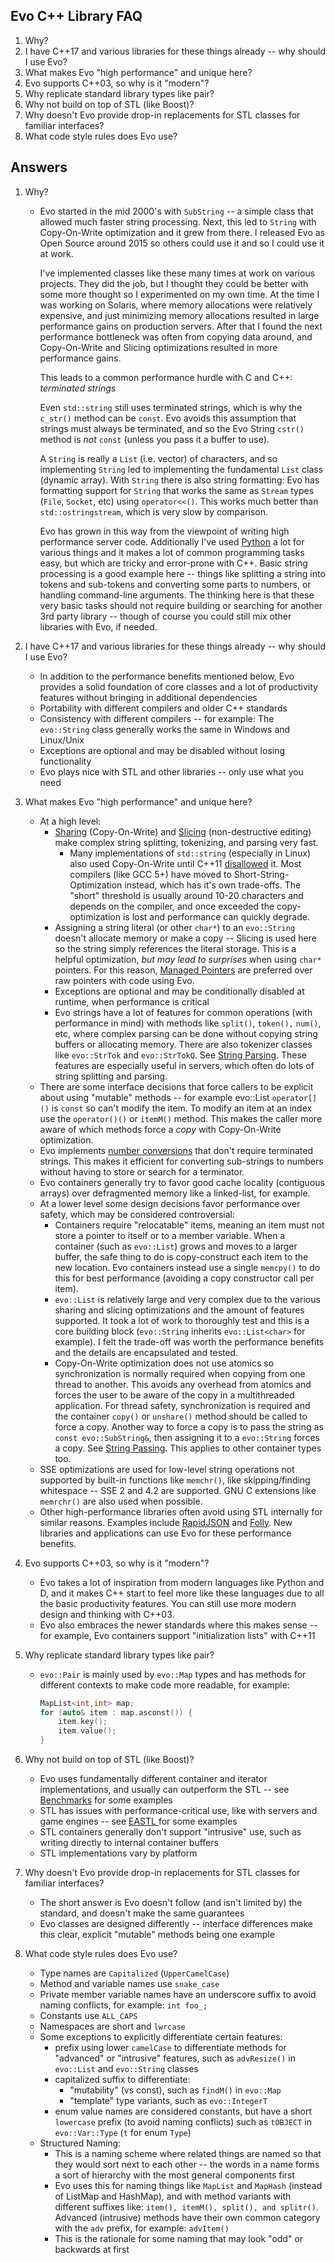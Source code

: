 Evo C++ Library FAQ
---------------

1. Why?
2. I have C++17 and various libraries for these things already -- why should I use Evo?
3. What makes Evo "high performance" and unique here?
4. Evo supports C++03, so why is it "modern"?
5. Why replicate standard library types like pair?
6. Why not build on top of STL (like Boost)?
7. Why doesn't Evo provide drop-in replacements for STL classes for familiar interfaces?
8. What code style rules does Evo use?

## Answers

1. Why?
   
   * Evo started in the mid 2000's with `SubString` -- a simple class that allowed much faster string processing. Next, this led to `String` with Copy-On-Write optimization and it grew from there. I released Evo as Open Source around 2015 so others could use it and so I could use it at work.
   
     I've implemented classes like these many times at work on various projects. They did the job, but I thought they could be better with some more thought so I experimented on my own time. At the time I was working on Solaris, where memory allocations were relatively expensive, and just minimizing memory allocations resulted in large performance gains on production servers. After that I found the next performance bottleneck was often from copying data around, and Copy-On-Write and Slicing optimizations resulted in more performance gains.
   
     This leads to a common performance hurdle with C and C++: _terminated strings_
   
     Even `std::string` still uses terminated strings, which is why  the `c_str()` method can be `const`. Evo avoids this assumption that strings must always be terminated, and so the Evo String `cstr()` method is _not_ `const` (unless you pass it a buffer to use).
   
     A `String` is really a `List` (i.e. vector) of characters, and so implementing `String` led to implementing the fundamental `List` class (dynamic array). With `String` there is also string formatting: Evo has formatting support for `String` that works the same as `Stream` types (`File`, `Socket`, etc) using `operator<<()`. This works much better than `std::ostringstream`, which is very slow by comparison.
   
     Evo has grown in this way from the viewpoint of writing high performance server code. Additionally I've used [Python](https://www.python.org/) a lot for various things and it makes a lot of common programming tasks easy, but which are tricky and error-prone with C++. Basic string processing is a good example here -- things like splitting a string into tokens and sub-tokens and converting some parts to numbers, or handling command-line arguments. The thinking here is that these very basic tasks should not require building or searching for another 3rd party library -- though of course you could still mix other libraries with Evo, if needed.
   
2. I have C++17 and various libraries for these things already -- why should I use Evo?

   - In addition to the performance benefits mentioned below, Evo provides a solid foundation of core classes and a lot of productivity features without bringing in additional dependencies
   - Portability with different compilers and older C++ standards
   - Consistency with different compilers -- for example: The `evo::String` class generally works the same in Windows and Linux/Unix
   - Exceptions are optional and may be disabled without losing functionality
   - Evo plays nice with STL and other libraries -- only use what you need

3. What makes Evo "high performance" and unique here?

   - At a high level:
     - [Sharing](http://jlctools.github.io/evo/evo-0.5.1/html/_sharing.html) (Copy-On-Write) and [Slicing](http://jlctools.github.io/evo/evo-0.5.1/html/_slicing.html) (non-destructive editing) make complex string splitting, tokenizing, and parsing very fast.
       - Many implementations of `std::string` (especially in Linux) also used Copy-On-Write until C++11 [disallowed](https://stackoverflow.com/questions/12199710/legality-of-cow-stdstring-implementation-in-c11) it. Most compilers (like GCC 5+) have moved to Short-String-Optimization instead, which has it's own trade-offs. The "short" threshold is usually around 10-20 characters and depends on the compiler, and once exceeded the copy-optimization is lost and performance can quickly degrade.
     - Assigning a string literal (or other `char*`) to an `evo::String` doesn't allocate memory or make a copy -- Slicing is used here so the string simply references the literal storage. This is a helpful optimization, _but may lead to surprises_ when using `char*` pointers. For this reason, [Managed Pointers](http://jlctools.github.io/evo/evo-0.5.1/html/_managed_ptr.html) are preferred over raw pointers with code using Evo.
     - Exceptions are optional and may be conditionally disabled at runtime, when performance is critical
     - Evo strings have a lot of features for common operations (with performance in mind) with methods like `split()`, `token(),` `num()`, etc, where complex parsing can be done without copying string buffers or allocating memory. There are also tokenizer classes like `evo::StrTok` and `evo::StrTokQ`. See [String Parsing](http://jlctools.github.io/evo/evo-0.5.1/html/_string_parsing.html). These features are especially useful in servers, which often do lots of string splitting and parsing.
   - There are some interface decisions that force callers to be explicit about using "mutable" methods -- for example evo::List `operator[]()` is `const` so can't modify the item. To modify an item at an index use the `operator()()` or `itemM()` method. This makes the caller more aware of which methods force a _copy_ with Copy-On-Write optimization.
   - Evo implements [number conversions](http://jlctools.github.io/evo/evo-0.5.1/html/_string_conversion.html) that don't require terminated strings. This makes it efficient for converting sub-strings to numbers without having to store or search for a terminator.
   - Evo containers generally try to favor good cache locality (contiguous arrays) over defragmented memory like a linked-list, for example.
   - At a lower level some design decisions favor performance over safety, which may be considered controversial:
     - Containers require "relocatable" items, meaning an item must not store a pointer to itself or to a member variable. When a container (such as `evo::List`) grows and moves to a larger buffer, the safe thing to do is copy-construct each item to the new location. Evo containers instead use a single `memcpy()` to do this for best performance (avoiding a copy constructor call per item).
     - `evo::List` is relatively large and very complex due to the various sharing and slicing optimizations and the amount of features supported. It took a lot of work to thoroughly test and this is a core building block (`evo::String` inherits `evo::List<char>` for example). I felt the trade-off was worth the performance benefits and the details are encapsulated and tested.
     - Copy-On-Write optimization does not use atomics so synchronization is normally required when copying from one thread to another. This avoids any overhead from atomics and forces the user to be aware of the copy in a multithreaded application. For thread safety, synchronization is required and the container `copy()` or `unshare()` method should be called to force a copy. Another way to force a copy is to pass the string as `const evo::SubString&`, then assigning it to a `evo::String` forces a copy. See [String Passing](http://jlctools.github.io/evo/evo-0.5.1/html/_string_passing.html). This applies to other container types too.
   - SSE optimizations are used for low-level string operations not supported by built-in functions like `memchr()`, like skipping/finding whitespace -- SSE 2 and 4.2 are supported. GNU C extensions like `memrchr()` are also used when possible.
   - Other high-performance libraries often avoid using STL internally for similar reasons. Examples include [RapidJSON](http://rapidjson.org) and [Folly](https://github.com/facebook/folly). New libraries and applications can use Evo for these performance benefits.

4. Evo supports C++03, so why is it "modern"?

   * Evo takes a lot of inspiration from modern languages like Python and D, and it makes C++ start to feel more like these languages due to all the basic productivity features. You can still use more modern design and thinking with C++03.
   * Evo also embraces the newer standards where this makes sense -- for example, Evo containers support "initialization lists" with C++11

5. Why replicate standard library types like pair?

   * `evo::Pair` is mainly used by `evo::Map` types and has methods for different contexts to make code more readable, for example:

     ```cpp
     MapList<int,int> map;
     for (auto& item : map.asconst()) {
         item.key();
         item.value();
     }
     ```

     

6. Why not build on top of STL (like Boost)?

   * Evo uses fundamentally different container and iterator implementations, and usually can outperform the STL -- see [Benchmarks](bench/README.md) for some examples
   * STL has issues with performance-critical use, like with servers and game engines -- see [EASTL ](http://www.open-std.org/jtc1/sc22/wg21/docs/papers/2007/n2271.html) for some examples
   * STL containers generally don't support "intrusive" use, such as writing directly to internal container buffers
   * STL implementations vary by platform

7. Why doesn't Evo provide drop-in replacements for STL classes for familiar interfaces?

   - The short answer is Evo doesn't follow (and isn't limited by) the standard, and doesn't make the same guarantees
   - Evo classes are designed differently -- interface differences make this clear, explicit "mutable" methods being one example

8. What code style rules does Evo use?

   - Type names are `Capitalized` (`UpperCamelCase`)
   - Method and variable names use `snake_case`
   - Private member variable names have an underscore suffix to avoid naming conflicts, for example: `int foo_;`
   - Constants use `ALL_CAPS`
   - Namespaces are short and `lwrcase`
   - Some exceptions to explicitly differentiate certain features:
     - prefix using lower `camelCase` to differentiate methods for "advanced" or "intrusive" features, such as `advResize()` in `evo::List` and `evo::String` classes
     - capitalized suffix to differentiate:
       - "mutability" (vs const), such as `findM()` in `evo::Map`
       - "template" type variants, such as `evo::IntegerT`
     - enum value names are considered constants, but have a short `lowercase` prefix (to avoid naming conflicts) such as `tOBJECT` in `evo::Var::Type` (`t` for enum `Type`)
   - Structured Naming:
     - This is a naming scheme where related things are named so that they would sort next to each other -- the words in a name forms a sort of hierarchy with the most general components first
     - Evo uses this for naming things like `MapList` and `MapHash` (instead of ListMap and HashMap), and with method variants with different suffixes like: `item(), itemM(), split(), and splitr()`. Advanced (intrusive) methods have their own common category with the `adv` prefix, for example: `advItem()`
     - This is the rationale for some naming that may look "odd" or backwards at first


